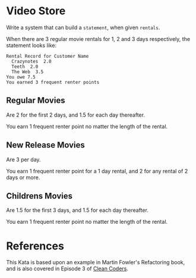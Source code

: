 # Video Store

Write a system that can build a `statement`, when given `rentals`.

When there are 3 regular movie rentals for 1, 2 and 3 days respectively, the statement looks like:

```
Rental Record for Customer Name
  Crazynotes  2.0
  Teeth  2.0
  The Web  3.5
You owe 7.5
You earned 3 frequent renter points
```

## Regular Movies

Are 2 for the first 2 days, and 1.5 for each day thereafter.

You earn 1 frequent renter point no matter the length of the rental.

## New Release Movies

Are 3 per day.

You earn 1 frequent renter point for a 1 day rental, and 2 for any rental of 2 days or more.

## Childrens Movies

Are 1.5 for the first 3 days, and 1.5 for each day thereafter.

You earn 1 frequent renter point no matter the length of the rental.

# References

This Kata is based upon an example in Martin Fowler's Refactoring book, and is also covered in Episode 3 of [Clean Coders](https://cleancoders.com).

